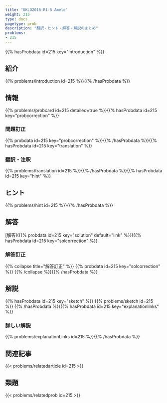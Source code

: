 ```yaml
---
title: "UKLO2016-R1-5 Amele"
weight: 215
type: docs
pagetype: prob
description: "翻訳・ヒント・解答・解説のまとめ"
problems: 
- 215
---
```


{{% hasProbdata id=215 key="introduction" %}}

## 紹介

{{% problems/introduction id=215 %}}{{% /hasProbdata %}}

## 情報

{{% problems/probcard id=215 detailed=true %}}{{% hasProbdata id=215 key="probcorrection" %}}

### 問題訂正

{{% probdata id=215 key="probcorrection" %}}{{% /hasProbdata %}}{{% hasProbdata id=215 key="translation" %}}

### 翻訳・注釈

{{% problems/translation id=215 %}}{{% /hasProbdata %}}{{% hasProbdata id=215 key="hint" %}}

## ヒント

{{% problems/hint id=215 %}}{{% /hasProbdata %}}

## 解答

[解答]({{% probdata id=215 key="solution" default="link" %}}){{% hasProbdata id=215 key="solcorrection" %}}

### 解答訂正

{{% collapse title="解答訂正" %}}
{{% probdata id=215 key="solcorrection" %}}
{{% /collapse %}}{{% /hasProbdata %}}

## 解説

{{% hasProbdata id=215 key="sketch" %}}
{{% problems/sketch id=215 %}}
{{% /hasProbdata %}}{{% hasProbdata id=215 key="explanationlinks" %}}

### 詳しい解説

{{% problems/explanationLinks id=215 %}}{{% /hasProbdata %}}

## 関連記事

{{< problems/relatedarticle id=215 >}}

## 類題

{{< problems/relatedprob id=215 >}}
